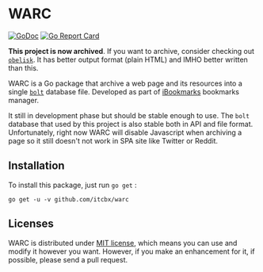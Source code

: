 WARC
===

[![GoDoc](https://godoc.org/github.com/itcbx/warc?status.png)](https://godoc.org/github.com/itcbx/warc)
[![Go Report Card](https://goreportcard.com/badge/github.com/itcbx/warc)](https://goreportcard.com/report/github.com/itcbx/warc)

**This project is now archived**. If you want to archive, consider checking out [`obelisk`](https://github.com/itcbx/obelisk). It has better output format (plain HTML) and IMHO better written than this.

WARC is a Go package that archive a web page and its resources into a single [`bolt`](https://github.com/etcd-io/bbolt) database file. Developed as part of [iBookmarks](https://github.com/itcbx/iBookmarks) bookmarks manager.

It still in development phase but should be stable enough to use. The `bolt` database that used by this project is also stable both in API and file format. Unfortunately, right now WARC will disable Javascript when archiving a page so it still doesn't not work in SPA site like Twitter or Reddit.

## Installation

To install this package, just run `go get` :

```
go get -u -v github.com/itcbx/warc
```

## Licenses

WARC is distributed under [MIT license](https://choosealicense.com/licenses/mit/), which means you can use and modify it however you want. However, if you make an enhancement for it, if possible, please send a pull request.
